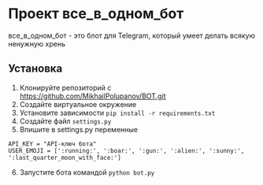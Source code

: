 # Проект все_в_одном_бот

все_в_одном_бот - это блот для Telegram, который умеет делать всякую ненужную хрень

## Установка

1. Клонируйте репозиторий c https://github.com/MikhailPolupanov/BOT.git
2. Создайте виртуальное окружение
3. Установите зависимости `pip install -r requirements.txt`
4. Создайте файл `settings.py`
5. Впишите в settings.py переменные 
```
API_KEY = "API-ключ бота"
USER_EMOJI = [':running:', ':boar:', ':gun:', ':alien:', ':sunny:', ':last_quarter_moon_with_face:']
```
6. Запустите бота командой `python bot.py`

